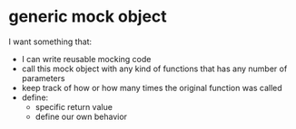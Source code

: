 # generic mock object

I want something that:
- I can write reusable mocking code
- call this mock object with any kind of functions that has any number of parameters
- keep track of how or how many times the original function was called
- define:
  - specific return value
  - define our own behavior